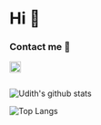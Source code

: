 # Hi 👋

### Contact me :speech_balloon:
<a href="tg://resolve?domain=uaudith">
  <img align="left" alt="Udith Amasura | Telegram" width="20px" src="https://telegram.org/img/t_logo.svg?1" />
</a>

<br />
<br />

![Udith's github stats](https://github-readme-stats.vercel.app/api?username=uaudith&show_icons=true)

![Top Langs](https://github-readme-stats.vercel.app/api/top-langs/?username=uaudith&hide=Jupyter%20Notebook&layout=compact)
